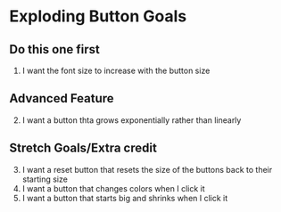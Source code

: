 # Exploding Button Goals
## Do this one first
1. I want the font size to increase with the button size

## Advanced Feature
2. I want a button thta grows exponentially rather than linearly

## Stretch Goals/Extra credit
3. I want a reset button that resets the size of the buttons back to their starting size
4. I want a button that changes colors when I click it
5. I want a button that starts big and shrinks when I click it